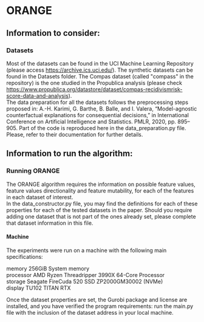 # ORANGE
## Information to consider:

### Datasets
Most of the datasets can be found in the UCI Machine Learning Repository (please access https://archive.ics.uci.edu/).
The synthetic datasets can be found in the Datasets folder.
The Compas dataset (called "compass" in the repository) is the one studied in the Propublica analysis (please check https://www.propublica.org/datastore/dataset/compas-recidivismrisk-score-data-and-analysis).  
The data preparation for all the datasets follows the preprocessing steps proposed in: A.-H. Karimi, G. Barthe, B. Balle, and I. Valera, “Model-agnostic counterfactual explanations for consequential decisions,” in International Conference on Artificial Intelligence and Statistics. PMLR, 2020, pp. 895–905. Part of the code is reproduced here in the data_preparation.py file. Please, refer to their documentation for further details.

## Information to run the algorithm:
### Running ORANGE
The ORANGE algorithm requires the information on possible feature values, feature values directionality and feature mutability, for each of the features in each dataset of interest.  
In the data_constructor.py file, you may find the definitions for each of these properties for each of the tested datasets in the paper. Should you require adding one dataset that is not part of the ones already set, please complete that dataset information in this file.  

#### Machine
The experiments were run on a machine with the following main specifications:  

memory      256GiB System memory  
processor   AMD Ryzen Threadripper 3990X 64-Core Processor  
storage     Seagate FireCuda 520 SSD ZP2000GM30002 (NVMe)  
display     TU102 TITAN RTX

Once the dataset properties are set, the Gurobi package and license are installed, and you have verified the program requirements: run the main.py file with the inclusion of the dataset address in your local machine.  
